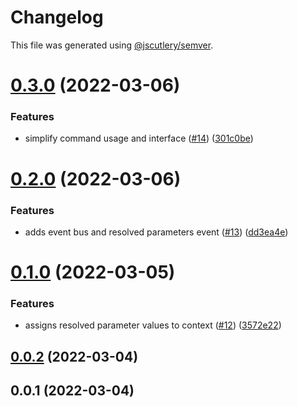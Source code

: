 # Changelog

This file was generated using [@jscutlery/semver](https://github.com/jscutlery/semver).

# [0.3.0](https://github.com/cloudmagick/commander-zod/compare/commander-zod-0.2.0...commander-zod-0.3.0) (2022-03-06)


### Features

* simplify command usage and interface ([#14](https://github.com/cloudmagick/commander-zod/issues/14)) ([301c0be](https://github.com/cloudmagick/commander-zod/commit/301c0be605a012ff909c3be8a9b8dbb75eb39819))



# [0.2.0](https://github.com/cloudmagick/commander-zod/compare/commander-zod-0.1.0...commander-zod-0.2.0) (2022-03-06)


### Features

* adds event bus and resolved parameters event ([#13](https://github.com/cloudmagick/commander-zod/issues/13)) ([dd3ea4e](https://github.com/cloudmagick/commander-zod/commit/dd3ea4ea8bc895e5864399616c4e719e46cddbdc))



# [0.1.0](https://github.com/cloudmagick/commander-zod/compare/commander-zod-0.0.2...commander-zod-0.1.0) (2022-03-05)


### Features

* assigns resolved parameter values to context ([#12](https://github.com/cloudmagick/commander-zod/issues/12)) ([3572e22](https://github.com/cloudmagick/commander-zod/commit/3572e22e1c951f0e3a88d1aafe222921de9b3187))



## [0.0.2](https://github.com/cloudmagick/commander-zod/compare/commander-zod-0.0.1...commander-zod-0.0.2) (2022-03-04)



## 0.0.1 (2022-03-04)
